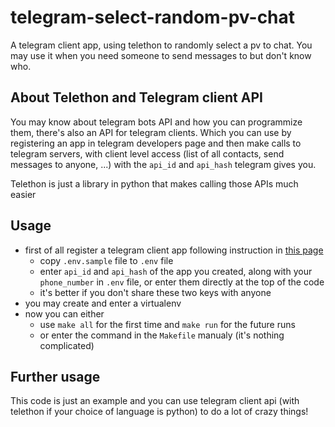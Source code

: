 # telegram-select-random-pv-chat
A telegram client app, using telethon to randomly select a pv to chat. You may use it when you need someone to send messages to but don't know who.


## About Telethon and Telegram client API
You may know about telegram bots API and how you can programmize them, there's also an API for telegram clients. 
Which you can use by registering an app in telegram developers page and then make calls to telegram servers, 
with client level access (list of all contacts, send messages to anyone, ...) with the `api_id` and `api_hash` telegram gives you.

Telethon is just a library in python that makes calling those APIs much easier


## Usage
- first of all register a telegram client app following instruction in [this page](https://core.telegram.org/api/obtaining_api_id)
  - copy `.env.sample` file to `.env` file
  - enter `api_id` and `api_hash` of the app you created, along with your `phone_number` in `.env` file, or enter them directly at the top of the code
  - it's better if you don't share these two keys with anyone
- you may create and enter a virtualenv
- now you can either
  - use `make all` for the first time and `make run` for the future runs
  - or enter the command in the `Makefile` manualy (it's nothing complicated)


## Further usage
This code is just an example and you can use telegram client api (with telethon if your choice of language is python) to do a lot of crazy things!
